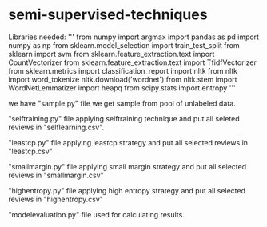 # semi-supervised-techniques

Libraries needed:
'''
from numpy import argmax
import pandas as pd
import numpy as np
from sklearn.model_selection import train_test_split
from sklearn import svm
from sklearn.feature_extraction.text import CountVectorizer
from sklearn.feature_extraction.text import TfidfVectorizer
from sklearn.metrics import classification_report
import nltk
from nltk import word_tokenize
nltk.download('wordnet')
from nltk.stem import WordNetLemmatizer
import heapq
from scipy.stats import entropy
'''

we have "sample.py" file we get sample from pool of unlabeled data.

"selftraining.py" file applying selftraining technique and put all seleted reviews in "selflearning.csv". 

"leastcp.py" file applying leastcp strategy and put all selected reviews in "leastcp.csv"

"smallmargin.py" file applying small margin strategy and put all selected reviews in "smallmargin.csv"

"highentropy.py" file applying high entropy strategy and put all selected reviews in "highentropy.csv"

"modelevaluation.py" file used for calculating results.
